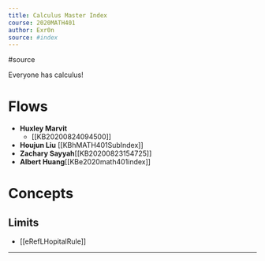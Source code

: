 ```yaml
---
title: Calculus Master Index
course: 2020MATH401
author: Exr0n
source: #index
---
```


#source

Everyone has calculus!
# Flows

- **Huxley Marvit**
    - [[KB20200824094500]]
- **Houjun Liu** [[KBhMATH401SubIndex]]
- **Zachary Sayyah**[[KB20200823154725]]
- **Albert Huang**[[KBe2020math401index]]

# Concepts

## Limits
- [[eRefLHopitalRule]]

---
